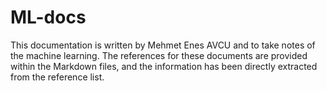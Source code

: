 # ML-docs
This documentation is written by Mehmet Enes AVCU and to take notes of the machine learning. The references for these documents are provided within the Markdown files, and the information has been directly extracted from the reference list.





